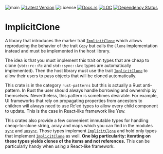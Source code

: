 ![main](https://github.com/rustminded/implicit-clone/workflows/main/badge.svg)
[![Latest Version](https://img.shields.io/crates/v/implicit-clone.svg)](https://crates.io/crates/implicit-clone)
![License](https://img.shields.io/crates/l/implicit-clone)
[![Docs.rs](https://docs.rs/implicit-clone/badge.svg)](https://docs.rs/implicit-clone)
[![LOC](https://tokei.rs/b1/github/rustminded/implicit-clone)](https://github.com/rustminded/implicit-clone)
[![Dependency Status](https://deps.rs/repo/github/rustminded/implicit-clone/status.svg)](https://deps.rs/repo/github/rustminded/implicit-clone)

<!-- cargo-rdme start -->

# ImplicitClone

A library that introduces the marker trait [`ImplicitClone`](https://docs.rs/implicit-clone/latest/implicit_clone/trait.ImplicitClone.html) which allows
reproducing the behavior of the trait `Copy` but calls the
`Clone` implementation instead and must be implemented in the host
library.

The idea is that you must implement this trait on types that are cheap to clone
(`std::rc::Rc` and `std::sync::Arc` types are
automatically implemented). Then the host library must use the trait
[`ImplicitClone`](https://docs.rs/implicit-clone/latest/implicit_clone/trait.ImplicitClone.html) to allow their users to pass objects that will be
cloned automatically.

This crate is in the category `rust-patterns` but this is actually a Rust anti-pattern. In Rust
the user should always handle borrowing and ownership by themselves. Nevertheless, this pattern
is sometimes desirable. For example, UI frameworks that rely on propagating properties from
ancestors to children will always need to use Rc'ed types to allow every child component to
update. This is the case in React-like framework like Yew.

This crates also provide a few convenient immutable types for handling cheap-to-clone string,
array and maps which you can find in the modules [`sync`](https://docs.rs/implicit-clone/latest/implicit_clone/sync/) and
[`unsync`](https://docs.rs/implicit-clone/latest/implicit_clone/unsync/). Those types implement [`ImplicitClone`](https://docs.rs/implicit-clone/latest/implicit_clone/trait.ImplicitClone.html) and
hold only types that implement [`ImplicitClone`](https://docs.rs/implicit-clone/latest/implicit_clone/trait.ImplicitClone.html) as well. **One big
particularity: iterating on these types yields clones of the items and not references.** This
can be particularly handy when using a React-like framework.

<!-- cargo-rdme end -->
